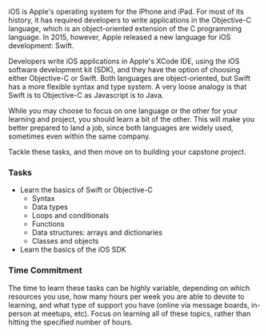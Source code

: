 iOS is Apple's operating system for the iPhone and iPad. For most of its history, it has required developers to write applications in the Objective-C language, which is an object-oriented extension of the C programming language. In 2015, however, Apple released a new language for iOS development: Swift.

Developers write iOS applications in Apple's XCode IDE, using the iOS software development kit (SDK), and they have the option of choosing either Objective-C or Swift. Both languages are object-oriented, but Swift has a more flexible syntax and type system. A very loose analogy is that Swift is to Objective-C as Javascript is to Java.

While you may choose to focus on one language or the other for your learning and project, you should learn a bit of the other. This will make you better prepared to land a job, since both languages are widely used, sometimes even within the same company.

Tackle these tasks, and then move on to building your capstone project.

### Tasks
* Learn the basics of Swift or Objective-C
  * Syntax
  * Data types
  * Loops and conditionals
  * Functions
  * Data structures: arrays and dictionaries
  * Classes and objects
* Learn the basics of the iOS SDK

### Time Commitment

The time to learn these tasks can be highly variable, depending on which resources you use, how many hours per week you are able to devote to learning, and what type of support you have (online via message boards, in-person at meetups, etc). Focus on learning all of these topics, rather than hitting the specified number of hours.
